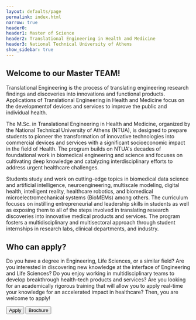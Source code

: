 ```yaml
---
layout: defaults/page
permalink: index.html
narrow: true
header0:
header1: Master of Science
header2: Translational Engineering in Health and Medicine
header3: National Technical University of Athens
show_sidebar: true
---
```

<h2>Welcome to our Master TEAM!</h2>
<div class="container">
    <div class="row">
        <p>
            Translational Engineering is the process of translating engineering research findings
            and discoveries into innovations and functional products. Applications of Translational
            Engineering in Health and Medicine focus on the developmentof devices and services to
            improve the public and individual health.
        </p>
        <p>
            The M.Sc. in Translational Engineering in Health and Medicine, organized by the National
            Technical University of Athens (NTUA), is designed to prepare students to pioneer the
            transformation of innovative technologies into commercial devices and services with a
            significant socioeconomic impact in the field of Health. The program builds on NTUA's
            decades of foundational work in biomedical engineering and science and focuses on cultivating
            deep knowledge and catalyzing interdisciplinary efforts to address urgent healthcare challenges.
        </p>
        <p>
            Students study and work on cutting-edge topics in biomedical data science and artificial
            intelligence, neuroengineering, multiscale modeling, digital health, intelligent reality, healthcare
            robotics, and biomedical microelectromechanical systems (BioMEMs) among others. The curriculum focuses
            on instilling entrepreneurial and leadership skills in students as well as exposing them to all of the
            steps involved in translating research discoveries into innovative medical products and services.
            The program fosters a multidisciplinary and multisectoral approach through student internships in
            research labs, clinical departments, and industry.
        </p>
    </div>
    <div class="row">
        <h2>Who can apply? </h2>
        <p>
            Do you have a degree in Engineering, Life Sciences, or a similar field? Are you interested in
            discovering new knowledge at the interface of Engineering and Life Sciences? Do you enjoy
            working in multidisciplinary teams to develop breakthrough health-tech products and services?
            Are you looking for an academically rigorous training that will allow you to apply real-time
            your knowledge for an accelerated impact in healthcare? Then, you are welcome to apply!
        </p>
    </div>
    <div class="row justify-content-between mt-4">
        <button type="button" class="btn btn-custom">
            <i class="fa-regular fa-pen-to-square fa-lg mr-2"></i>Apply
        </button>
        <button type="button" class="btn btn-custom">
            <i class="fa-solid fa-download fa-lg mr-2"></i>Brochure
        </button>
    </div>
</div>
